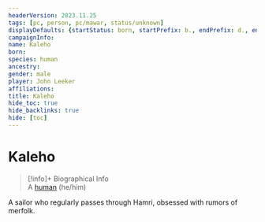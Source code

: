 ```yaml
---
headerVersion: 2023.11.25
tags: [pc, person, pc/mawar, status/unknown]
displayDefaults: {startStatus: born, startPrefix: b., endPrefix: d., endStatus: died}
campaignInfo:
name: Kaleho
born:
species: human
ancestry:
gender: male
player: John Leeker
affiliations:
title: Kaleho
hide_toc: true
hide_backlinks: true
hide: [toc]
---
```

# Kaleho
>[!info]+ Biographical Info  
> A [human](<../../../species/humans/humans.md>) (he/him)

A sailor who regularly passes through Hamri, obsessed with rumors of merfolk.